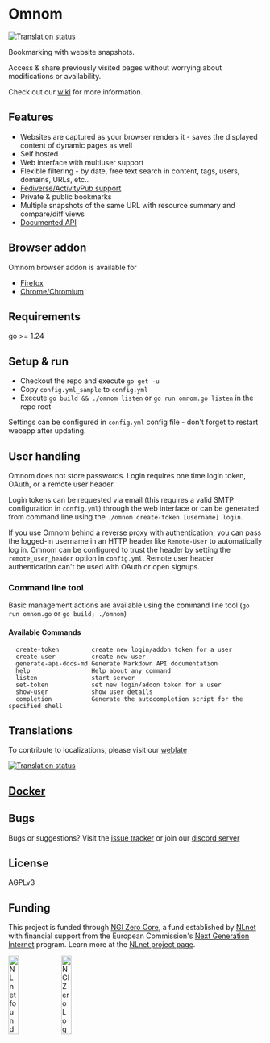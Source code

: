 # Omnom

[![Translation status](https://translate.codeberg.org/widget/omnom/svg-badge.svg)](https://translate.codeberg.org/engage/omnom/)


Bookmarking with website snapshots.


Access & share previously visited pages without worrying about modifications or availability.


Check out our [wiki](https://github.com/asciimoo/omnom/wiki) for more information.


## Features

 - Websites are captured as your browser renders it - saves the displayed content of dynamic pages as well
 - Self hosted
 - Web interface with multiuser support
 - Flexible filtering - by date, free text search in content, tags, users, domains, URLs, etc..
 - [Fediverse/ActivityPub support](https://github.com/asciimoo/omnom/wiki/Fediverse-support)
 - Private & public bookmarks
 - Multiple snapshots of the same URL with resource summary and compare/diff views
 - [Documented API](https://github.com/asciimoo/omnom/wiki/API-documentation)


## Browser addon

Omnom browser addon is available for
- [Firefox](https://addons.mozilla.org/en-US/firefox/addon/omnom/)
- [Chrome/Chromium](https://chrome.google.com/webstore/detail/omnom/nhpakcgbfdhghjnilnbgofmaeecoojei)


## Requirements

go >= 1.24

## Setup & run

 - Checkout the repo and execute `go get -u`
 - Copy `config.yml_sample` to `config.yml`
 - Execute `go build && ./omnom listen` or `go run omnom.go listen` in the repo root

Settings can be configured in `config.yml` config file - don't forget to restart webapp after updating.


## User handling

Omnom does not store passwords. Login requires one time login token, OAuth, or a remote user header.

Login tokens can be requested via email (this requires a valid SMTP configuration in `config.yml`) through the web interface or can be generated from command line using the `./omnom create-token [username] login`.

If you use Omnom behind a reverse proxy with authentication, you can pass the logged-in username in an HTTP header like `Remote-User` to automatically log in. Omnom can be configured to trust the header by setting the `remote_user_header` option in `config.yml`. Remote user header authentication can't be used with OAuth or open signups.


### Command line tool

Basic management actions are available using the command line tool (`go run omnom.go` or `go build; ./omnom`)

#### Available Commands
```
  create-token         create new login/addon token for a user
  create-user          create new user
  generate-api-docs-md Generate Markdown API documentation
  help                 Help about any command
  listen               start server
  set-token            set new login/addon token for a user
  show-user            show user details
  completion           Generate the autocompletion script for the specified shell
```


## Translations

To contribute to localizations, please visit our [weblate](https://translate.codeberg.org/projects/omnom/)

[![Translation status](https://translate.codeberg.org/widget/omnom/multi-auto.svg)](https://translate.codeberg.org/engage/omnom/)


## [Docker](https://github.com/asciimoo/omnom/wiki/Docker)


## Bugs

Bugs or suggestions? Visit the [issue tracker](https://github.com/asciimoo/omnom/issues) or join our [discord server](https://discord.gg/GAh4RCruh6)

## License

AGPLv3

## Funding

This project is funded through [NGI Zero Core](https://nlnet.nl/core), a fund established by [NLnet](https://nlnet.nl) with financial support from the European Commission's [Next Generation Internet](https://ngi.eu) program. Learn more at the [NLnet project page](https://nlnet.nl/project/Omnom-ActivityPub).

[<img src="https://nlnet.nl/logo/banner.png" alt="NLnet foundation logo" width="20%" />](https://nlnet.nl)
[<img src="https://nlnet.nl/image/logos/NGI0_tag.svg" alt="NGI Zero Logo" width="20%" />](https://nlnet.nl/core)
